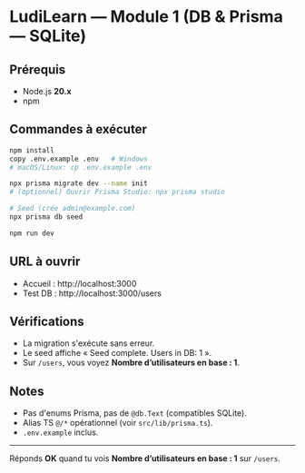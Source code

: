 # LudiLearn — Module 1 (DB & Prisma — SQLite)

## Prérequis
- Node.js **20.x**
- npm

## Commandes à exécuter
```bash
npm install
copy .env.example .env   # Windows
# macOS/Linux: cp .env.example .env

npx prisma migrate dev --name init
# (optionnel) Ouvrir Prisma Studio: npx prisma studio

# Seed (crée admin@example.com)
npx prisma db seed

npm run dev
```

## URL à ouvrir
- Accueil : http://localhost:3000
- Test DB : http://localhost:3000/users

## Vérifications
- La migration s'exécute sans erreur.
- Le seed affiche « Seed complete. Users in DB: 1 ».
- Sur `/users`, vous voyez **Nombre d’utilisateurs en base : 1**.

## Notes
- Pas d'enums Prisma, pas de `@db.Text` (compatibles SQLite).
- Alias TS `@/*` opérationnel (voir `src/lib/prisma.ts`).
- `.env.example` inclus.

---
Réponds **OK** quand tu vois **Nombre d’utilisateurs en base : 1** sur `/users`.
